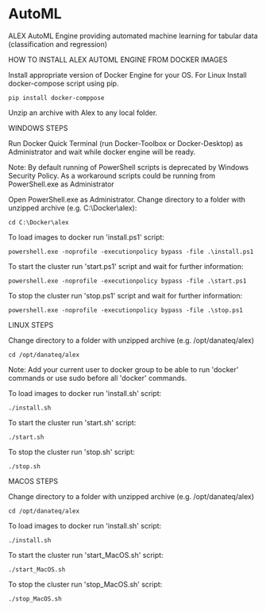# AutoML
ALEX AutoML Engine providing automated machine learning for tabular data (classification and regression)


HOW TO INSTALL ALEX AUTOML ENGINE FROM DOCKER IMAGES

Install appropriate version of Docker Engine for your OS. For Linux Install docker-compose script using pip.
	
	pip install docker-comppose

Unzip an archive with Alex to any local folder.

WINDOWS STEPS

Run Docker Quick Terminal (run Docker-Toolbox or Docker-Desktop) as Administrator and wait while docker engine will be ready.

Note:
By default running of PowerShell scripts is deprecated by Windows Security Policy. As a workaround scripts could be running from PowerShell.exe as Administrator

Open PowerShell.exe as Administrator. Change directory to a folder with unzipped archive (e.g. C:\Docker\alex):

	cd C:\Docker\alex

To load images to docker run 'install.ps1' script:

	powershell.exe -noprofile -executionpolicy bypass -file .\install.ps1

To start the cluster run 'start.ps1' script and wait for further information:

	powershell.exe -noprofile -executionpolicy bypass -file .\start.ps1

To stop the cluster run 'stop.ps1' script and wait for further information:

    powershell.exe -noprofile -executionpolicy bypass -file .\stop.ps1

LINUX STEPS

Change directory to a folder with unzipped archive (e.g. /opt/danateq/alex)

	cd /opt/danateq/alex

Note:
Add your current user to docker group to be able to run 'docker' commands or use sudo before all 'docker' commands.

To load images to docker run 'install.sh' script:

	./install.sh	

To start the cluster run 'start.sh' script:

	./start.sh

To stop the cluster run 'stop.sh' script:

	./stop.sh

MACOS STEPS

Change directory to a folder with unzipped archive (e.g. /opt/danateq/alex)

    cd /opt/danateq/alex

To load images to docker run 'install.sh' script:

    ./install.sh

To start the cluster run 'start_MacOS.sh' script:

    ./start_MacOS.sh

To stop the cluster run 'stop_MacOS.sh' script:

    ./stop_MacOS.sh
